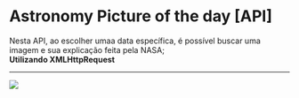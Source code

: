 # Astronomy Picture of the day [API]<br/> 
Nesta API, ao escolher umaa data específica, é possível buscar uma imagem e sua explicação feita pela NASA;</br>
__Utilizando XMLHttpRequest__
<br/>

<hr> 
<img src="https://pbs.twimg.com/profile_images/67630775/button_meatball.png" />
